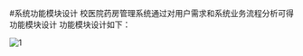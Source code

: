 #系统功能模块设计
   校医院药房管理系统通过对用户需求和系统业务流程分析可得功能模块设计
    功能模块设计如下：



![1](http://ww1.sinaimg.cn/thumbnail/d39fda55gw1extvae18eaj20jb0d30u8.jpg)
